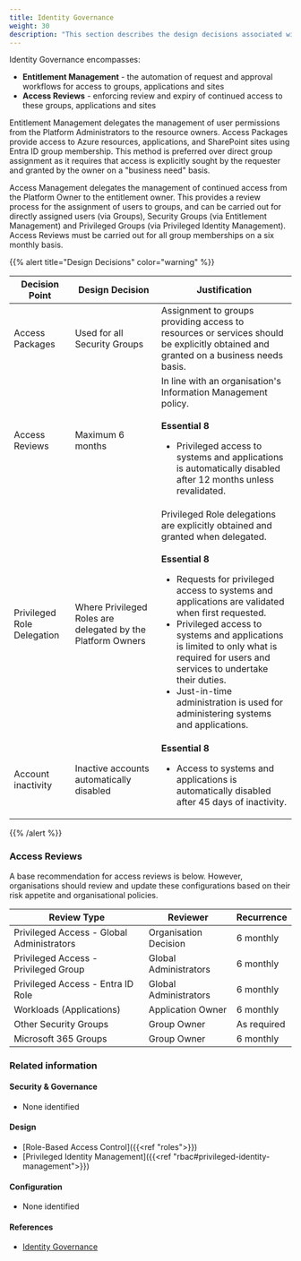 ```yaml
---
title: Identity Governance
weight: 30
description: "This section describes the design decisions associated with entitlement management and access to workloads and landing zones for system(s) built using ASD's Blueprint for Secure Cloud."
---
```


Identity Governance encompasses:

* **Entitlement Management** - the automation of request and approval workflows for access to groups, applications and sites
* **Access Reviews** - enforcing review and expiry of continued access to these groups, applications and sites

Entitlement Management delegates the management of user permissions from the Platform Administrators to the resource owners. Access Packages provide access to Azure resources, applications, and SharePoint sites using Entra ID group membership. This method is preferred over direct group assignment as it requires that access is explicitly sought by the requester and granted by the owner on a "business need" basis.

Access Management delegates the management of continued access from the Platform Owner to the entitlement owner. This provides a review process for the assignment of users to groups, and can be carried out for directly assigned users (via Groups), Security Groups (via Entitlement Management) and Privileged Groups (via Privileged Identity Management). Access Reviews must be carried out for all group memberships on a six monthly basis.

{{% alert title="Design Decisions" color="warning" %}}

| Decision Point             | Design Decision                                             | Justification                                                                                                                                                                                                                                                                                                                                                                                                                                                  |
| -------------------------- | ----------------------------------------------------------- | -------------------------------------------------------------------------------------------------------------------------------------------------------------------------------------------------------------------------------------------------------------------------------------------------------------------------------------------------------------------------------------------------------------------------------------------------------------- |
| Access Packages            | Used for all Security Groups                                | Assignment to groups providing access to resources or services should be explicitly obtained and granted on a business needs basis.                                                                                                                                                                                                                                                                                                                            |
| Access Reviews             | Maximum 6 months                                            | In line with an organisation's Information Management policy.<br><br>**Essential 8**<br><ul><li>Privileged access to systems and applications is automatically disabled after 12 months unless revalidated.</li></ul>                                                                                                                                                                                                                                                     |
| Privileged Role Delegation | Where Privileged Roles are delegated by the Platform Owners | Privileged Role delegations are explicitly obtained and granted when delegated.<br><br>**Essential 8**<br><ul><li>Requests for privileged access to systems and applications are validated when first requested.</li><li>Privileged access to systems and applications is limited to only what is required for users and services to undertake their duties.</li><li>Just-in-time administration is used for administering systems and applications.</li></ul> |
| Account inactivity         | Inactive accounts automatically disabled                    | **Essential 8**<br><ul><li>Access to systems and applications is automatically disabled after 45 days of inactivity.</li></ul>                                                                                                                                                                                                                                                                                                                                 |

{{% /alert %}}

### Access Reviews

A base recommendation for access reviews is below. However, organisations should review and update these configurations based on their risk appetite and organisational policies.

| Review Type                               | Reviewer              | Recurrence  |
| ----------------------------------------- | --------------------- | ----------- |
| Privileged Access - Global Administrators | Organisation Decision | 6 monthly   |
| Privileged Access - Privileged Group      | Global Administrators | 6 monthly   |
| Privileged Access - Entra ID Role         | Global Administrators | 6 monthly   |
| Workloads (Applications)                  | Application Owner     | 6 monthly   |
| Other Security Groups                     | Group Owner           | As required |
| Microsoft 365 Groups                      | Group Owner           | 6 monthly   |

### Related information

#### Security & Governance

* None identified

#### Design

* [Role-Based Access Control]({{<ref "roles">}})
* [Privileged Identity Management]({{<ref "rbac#privileged-identity-management">}})

#### Configuration

* None identified

#### References

* [Identity Governance](https://learn.microsoft.com/entra/id-governance/identity-governance-overview)

